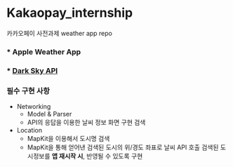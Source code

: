 # Kakaopay_internship
카카오페이 사전과제 weather app repo

### * Apple Weather App

### * [Dark Sky API](https://darksky.net/dev/docs)

### 필수 구현 사항
* Networking
  * Model & Parser
  * API의 응답을 이용한 날씨 정보 화면 구현 검색
* Location
  * MapKit을 이용해서 도시명 검색
  * MapKit을 통해 얻어낸 검색된 도시의 위/경도 좌표로 날씨 API 호출 검색된 도시정보를 **앱 재시작 시**, 반영될 수 있도록 구현
